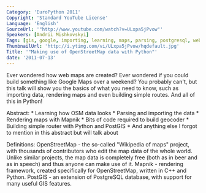 ```yaml
---
Category: 'EuroPython 2011'
Copyright: 'Standard YouTube License'
Language: 'English'
SourceUrl: '"http://www.youtube.com/watch?v=ULxpa5jPvow"'
Speakers: [Andrii Mishkovskyi]
Tags: [gis, google, importing, learning, maps, parsing, postgresql, web]
ThumbnailUrl: 'http://i.ytimg.com/vi/ULxpa5jPvow/hqdefault.jpg'
Title: '"Making use of OpenStreetMap data with Python"'
date: '2011-07-13'
---
```

Ever wondered how web maps are created? Ever wondered if you could build
something like Google Maps over a weekend? You probably can't, but this talk
will show you the basics of what you need to know, such as importing data,
rendering maps and even building simple routes. And all of this in Python!

Abstract: * Learning how OSM data looks * Parsing and importing the data *
Rendering maps with Mapnik * Bits of code required to build geocoder *
Building simple router with Python and PostGIS * And anything else I forgot to
mention in this abstract but will talk about

Definitions: OpenStreetMap - the so-called "Wikipedia of maps" project, with
thousands of contributors who edit the map data of the whole world. Unlike
similar projects, the map data is completely free (both as in beer and as in
speech) and thus anyone can make use of it. Mapnik - rendering framework,
created specifically for OpenStreetMap, written in C++ and Python. PostGIS -
an extension of PostgreSQL database, with support for many useful GIS
features.

